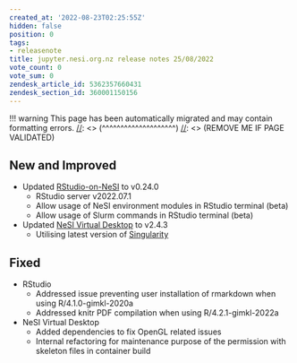 ```yaml
---
created_at: '2022-08-23T02:25:55Z'
hidden: false
position: 0
tags:
- releasenote
title: jupyter.nesi.org.nz release notes 25/08/2022
vote_count: 0
vote_sum: 0
zendesk_article_id: 5362357660431
zendesk_section_id: 360001150156
---
```




[//]: <> (REMOVE ME IF PAGE VALIDATED)
[//]: <> (vvvvvvvvvvvvvvvvvvvv)
!!! warning
    This page has been automatically migrated and may contain formatting errors.
[//]: <> (^^^^^^^^^^^^^^^^^^^^)
[//]: <> (REMOVE ME IF PAGE VALIDATED)

## New and Improved

-   Updated [RStudio-on-NeSI](https://support.nesi.org.nz/hc/en-gb/articles/360004337836)
    to v0.24.0
    -   RStudio server v2022.07.1
    -   Allow usage of NeSI environment modules in RStudio terminal
        (beta)
    -   Allow usage of Slurm commands in RStudio terminal (beta)
-   Updated [NeSI Virtual
    Desktop](https://support.nesi.org.nz/hc/en-gb/articles/360001600235)
    to v2.4.3  
    -   Utilising latest version of
        [Singularity](https://support.nesi.org.nz/hc/en-gb/articles/360001107916)  

## Fixed

-   RStudio
    -   Addressed issue preventing user installation of rmarkdown when
        using R/4.1.0-gimkl-2020a
    -   Addressed knitr PDF compilation when using R/4.2.1-gimkl-2022a
-   NeSI Virtual Desktop
    -   Added dependencies to fix OpenGL related issues
    -   Internal refactoring for maintenance purpose of the permission
        with skeleton files in container build
